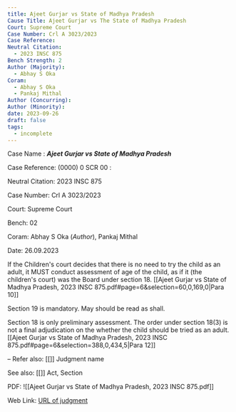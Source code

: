 ```yaml
---
title: Ajeet Gurjar vs State of Madhya Pradesh
Cause Title: Ajeet Gurjar vs The State of Madhya Pradesh
Court: Supreme Court
Case Number: Crl A 3023/2023
Case Reference: 
Neutral Citation:
  - 2023 INSC 875
Bench Strength: 2
Author (Majority):
  - Abhay S Oka
Coram:
  - Abhay S Oka
  - Pankaj Mithal
Author (Concurring): 
Author (Minority): 
date: 2023-09-26
draft: false
tags:
  - incomplete
---
```

Case Name : ***Ajeet Gurjar vs State of Madhya Pradesh***

Case Reference: (0000) 0 SCR 00 :  

Neutral Citation: 2023 INSC 875

Case Number: Crl A 3023/2023

Court: Supreme Court

Bench: 02

Coram: Abhay S Oka (*Author*), Pankaj Mithal

Date: 26.09.2023

If the Children's court decides that there is no need to try the child as an adult, it MUST conduct assessment of age of the child, as if it (the children's court) was the Board under section 18. [[Ajeet Gurjar vs State of Madhya Pradesh, 2023 INSC 875.pdf#page=6&selection=60,0,169,0|Para 10]]

Section 19 is mandatory. May should be read as shall.

Section 18 is only preliminary assessment.  The order under section 18(3) is not a final adjudication on the whether the child should be tried as an adult. [[Ajeet Gurjar vs State of Madhya Pradesh, 2023 INSC 875.pdf#page=6&selection=388,0,434,5|Para 12]]

–
Refer also:
[[]]
Judgment name

See also:
[[]] 
Act, Section

PDF:
![[Ajeet Gurjar vs State of Madhya Pradesh, 2023 INSC 875.pdf]]

Web Link: <a href="/All judgments/Ajeet Gurjar vs State of Madhya Pradesh, 2023 INSC 875.pdf" target="_blank">URL of judgment</a>